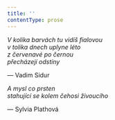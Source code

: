 ```yaml
---
title: ''
contentType: prose
---
```


>   

>   

_V kolika barvách tu vidíš fialovou  
v tolika dnech uplyne léto  
z červenavé po černou  
přecházejí odstíny_

— Vadim Sidur

_A mysl co prsten  
stahující se kolem čehosi živoucího_

— Sylvia Plathová
